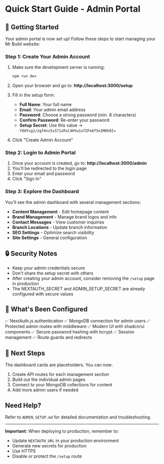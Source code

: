 # Quick Start Guide - Admin Portal

## 🚀 Getting Started

Your admin portal is now set up! Follow these steps to start managing your Mr Build website:

### Step 1: Create Your Admin Account

1. Make sure the development server is running:

   ```bash
   npm run dev
   ```

2. Open your browser and go to: **http://localhost:3000/setup**

3. Fill in the setup form:

   - **Full Name**: Your full name
   - **Email**: Your admin email address
   - **Password**: Choose a strong password (min. 8 characters)
   - **Confirm Password**: Re-enter your password
   - **Setup Secret**: Use this value → `YOUYvgJ/zgf4nc5sS71zRsC4HYw1u7ZFe8fSnIM8h9I=`

4. Click "Create Admin Account"

### Step 2: Login to Admin Portal

1. Once your account is created, go to: **http://localhost:3000/admin**
2. You'll be redirected to the login page
3. Enter your email and password
4. Click "Sign In"

### Step 3: Explore the Dashboard

You'll see the admin dashboard with several management sections:

- **Content Management** - Edit homepage content
- **Brand Management** - Manage brand logos and info
- **Contact Messages** - View customer inquiries
- **Branch Locations** - Update branch information
- **SEO Settings** - Optimize search visibility
- **Site Settings** - General configuration

## 🔒 Security Notes

- Keep your admin credentials secure
- Don't share the setup secret with others
- After creating your admin account, consider removing the `/setup` page in production
- The NEXTAUTH_SECRET and ADMIN_SETUP_SECRET are already configured with secure values

## 📝 What's Been Configured

✅ NextAuth.js authentication
✅ MongoDB connection for admin users
✅ Protected admin routes with middleware
✅ Modern UI with shadcn/ui components
✅ Secure password hashing with bcrypt
✅ Session management
✅ Route guards and redirects

## 🎯 Next Steps

The dashboard cards are placeholders. You can now:

1. Create API routes for each management section
2. Build out the individual admin pages
3. Connect to your MongoDB collections for content
4. Add more admin users if needed

## Need Help?

Refer to `ADMIN_SETUP.md` for detailed documentation and troubleshooting.

---

**Important:** When deploying to production, remember to:

- Update `NEXTAUTH_URL` in your production environment
- Generate new secrets for production
- Use HTTPS
- Disable or protect the `/setup` route
